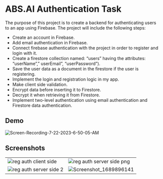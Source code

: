 # ABS.AI Authentication Task

The purpose of this project is to create a backend for authenticating users to an app using Firebase. The project will include the following steps:

- Create an account in Firebase.
- Add email authentication in Firebase.
- Connect firebase authentication with the project in order to register and login with it.
- Create a firestore collection named: “users” having the attributes: “userName”,” userEmail”, “userPassword”).
- Save the user data as a document in the firestore if the user is registering.
- Implement the login and registration logic in my app.
- Make client side validation.
- Encrypt data before inserting it to Firestore.
- Decrypt it when retrieving it from Firestore.
- Implement two-level authentication using email authentication and Firestore data authentication.
## Demo
![Screen-Recording-_7-22-2023-6-50-05-AM_](https://github.com/ibrahim-elsokary/ABS.AI_authentication_task/assets/107218787/20b83c52-bf9f-4e45-918b-35760bc35c34)

## Screenshots

|   |  |
| ------------- | ------------- |
| ![reg auth client side](https://github.com/ibrahim-elsokary/ABS.AI_authentication_task/assets/107218787/15776f10-f060-4b90-b3e9-8e77c3c49907)| ![reg auth server side png](https://github.com/ibrahim-elsokary/ABS.AI_authentication_task/assets/107218787/deb6eb79-8ec1-4a81-8fc9-ff0cab407042)|
| ![reg auth server side 2](https://github.com/ibrahim-elsokary/ABS.AI_authentication_task/assets/107218787/529e8302-8748-4309-bdf2-93f470587b6c) |![Screenshot_1689896141](https://github.com/ibrahim-elsokary/ABS.AI_authentication_task/assets/107218787/67a408bb-8336-4486-bd3a-1820bc36716b)|


 


